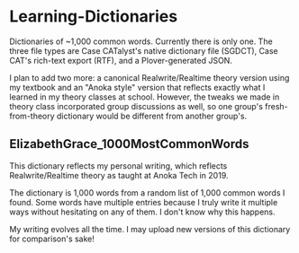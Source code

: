 # Learning-Dictionaries
Dictionaries of ~1,000 common words. Currently there is only one. The three file types are Case CATalyst's native dictionary file (SGDCT), Case CAT's rich-text export (RTF), and a Plover-generated JSON.

I plan to add two more: a canonical Realwrite/Realtime theory version using my textbook and an "Anoka style" version that reflects exactly what I learned in my theory classes at school. However, the tweaks we made in theory class incorporated group discussions as well, so one group's fresh-from-theory dictionary would be different from another group's.

## ElizabethGrace_1000MostCommonWords
This dictionary reflects my personal writing, which reflects Realwrite/Realtime theory as taught at Anoka Tech in 2019.

The dictionary is 1,000 words from a random list of 1,000 common words I found. Some words have multiple entries because I truly write it multiple ways without hesitating on any of them. I don't know why this happens.

My writing evolves all the time. I may upload new versions of this dictionary for comparison's sake!
